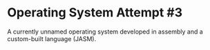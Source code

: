 # Operating System Attempt #3

A currently unnamed operating system developed in assembly and a custom-built language (JASM).
